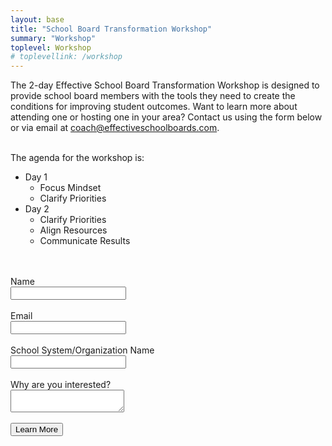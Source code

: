 ```yaml
---
layout: base
title: "School Board Transformation Workshop"
summary: "Workshop"
toplevel: Workshop
# toplevellink: /workshop
---
```


The 2-day Effective School Board Transformation Workshop is designed to provide school board members with the tools they need to create the conditions for improving student outcomes. Want to learn more about attending one or hosting one in your area? Contact us using the form below or via email at <a href="mailto:coach@effectiveschoolboards.com">coach@effectiveschoolboards.com</a>.<br/><br/>

The agenda for the workshop is:<ul>
<li>Day 1<ul>
  <li>Focus Mindset</li>
  <li>Clarify Priorities</li>
</ul></li>
<li>Day 2<ul>
  <li>Clarify Priorities</li>
  <li>Align Resources</li>
  <li>Communicate Results</li>
</ul></li></ul>
<br/><br/>

<form action="https://formspree.io/f/xayzdydv" method="POST"> 
  Name<br/><input type="text" value="" name="name"><br/><br/>
  Email<br/><input type="text" value="" name="email"><br/><br/>
  School System/Organization Name<br/><input type="text" value="" name="org"><br/><br/>
  Why are you interested?<br /><textarea type="text" value="" name="message"></textarea><br /><br />
  <button type="submit">Learn More</button> 
  <input type="hidden" value="esb.com transformation workshop" name="form">
</form>
